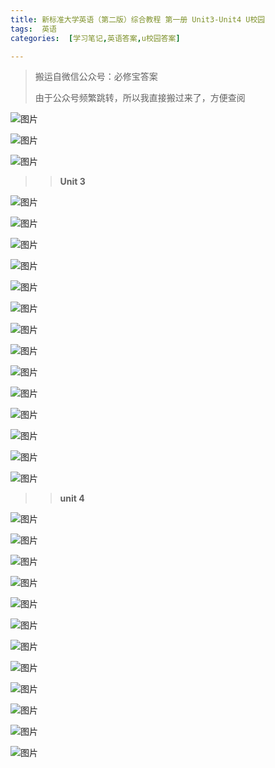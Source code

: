 ```yaml
---
title: 新标准大学英语（第二版）综合教程 第一册 Unit3-Unit4 U校园
tags:  英语
categories:  [学习笔记,英语答案,u校园答案]

---
```


> 搬运自微信公众号：必修宝答案
>
> 由于公众号频繁跳转，所以我直接搬过来了，方便查阅

![图片](https://mmbiz.qpic.cn/mmbiz_jpg/nu5tyQWftroo6HfUshCict32ibUibSKRpqxUNl1fhVIRqaWZaRyn8Wnoz76bhyj4AzOWZ13KDtYSzYbp4krMJP5Hg/640?wx_fmt=jpeg&wxfrom=5&wx_lazy=1&wx_co=1&tp=wxpic)

![图片](https://mmbiz.qpic.cn/mmbiz_jpg/nu5tyQWftroo6HfUshCict32ibUibSKRpqxqcjPcHb8wthXs202y9k6pJ0TdwK6Ofq6VRGUql16rZufR7URQxpvFw/640?wx_fmt=jpeg&wxfrom=5&wx_lazy=1&wx_co=1&tp=wxpic)

![图片](https://mmbiz.qpic.cn/mmbiz_jpg/YGgMmXKsXeibCyrDDU52YZuUJ80nVy8iaYtnB2RwJaTTTQvNF1xOPxQ7Jc2tjSibOuia84O9RtrXzOCFhDlZFTBf4Q/640?wx_fmt=jpeg&wxfrom=5&wx_lazy=1&wx_co=1&tp=wxpic)



> > **Unit 3**

![图片](https://mmbiz.qpic.cn/mmbiz_jpg/nu5tyQWftroo6HfUshCict32ibUibSKRpqxvraILjPEtqFuuVYyKE4CmiaL3oF4xsJNRy0s95GWg2kJb8ibMu2via1nQ/640?wx_fmt=jpeg&wxfrom=5&wx_lazy=1&wx_co=1&tp=wxpic)

![图片](https://mmbiz.qpic.cn/mmbiz_jpg/nu5tyQWftroo6HfUshCict32ibUibSKRpqx3MDJjSS4tlJT5fRDRPNzLJYCDF3Sbno4xKnibJIPclnszhmczwDsNGw/640?wx_fmt=jpeg&tp=wxpic&wxfrom=5&wx_lazy=1&wx_co=1)

![图片](https://mmbiz.qpic.cn/mmbiz_jpg/nu5tyQWftroo6HfUshCict32ibUibSKRpqx7Ga5Ll9q8FBnnGKOCsqITiahGAiardBmA4AeICZ3qmNJyJYYb5616sTQ/640?wx_fmt=jpeg&tp=wxpic&wxfrom=5&wx_lazy=1&wx_co=1)

![图片](https://mmbiz.qpic.cn/mmbiz_jpg/nu5tyQWftroo6HfUshCict32ibUibSKRpqxxQJfjtDrdvIwIkQ5Ld5UAaaO0xuk95QPic8wcsERCcj4dJQ65icFa2xw/640?wx_fmt=jpeg&wxfrom=5&wx_lazy=1&wx_co=1&tp=wxpic)

![图片](https://mmbiz.qpic.cn/mmbiz_jpg/nu5tyQWftroo6HfUshCict32ibUibSKRpqxT8ia8lZrBsNKicm6ww9dmw5nWcFD1gDndiauf3J806ptTxoiaFps07IgDg/640?wx_fmt=jpeg&wxfrom=5&wx_lazy=1&wx_co=1&tp=wxpic)

![图片](https://mmbiz.qpic.cn/mmbiz_jpg/nu5tyQWftroo6HfUshCict32ibUibSKRpqxJ5A0hV4EVIdicXHxWia4ZJTjOakedeLtzbZOHtSJ9hXr6ziaza84KQaZg/640?wx_fmt=jpeg&tp=wxpic&wxfrom=5&wx_lazy=1&wx_co=1)

![图片](https://mmbiz.qpic.cn/mmbiz_jpg/nu5tyQWftroo6HfUshCict32ibUibSKRpqxC6ZzEQl2DaA1PhicdHvNp1P0u3GSeTjjViaz8l1Dl53sufBH2gzXLVpw/640?wx_fmt=jpeg&wxfrom=5&wx_lazy=1&wx_co=1&tp=wxpic)

![图片](https://mmbiz.qpic.cn/mmbiz_jpg/nu5tyQWftroo6HfUshCict32ibUibSKRpqxd059c7JYic6Fux4y99T5tYxostfFuuNIibPQFLrS2lPIWIVW6n5gw79g/640?wx_fmt=jpeg&wxfrom=5&wx_lazy=1&wx_co=1&tp=wxpic)

![图片](https://mmbiz.qpic.cn/mmbiz_jpg/nu5tyQWftroo6HfUshCict32ibUibSKRpqx9N8wSUOEyiaibibgCaeXAKTuyfC2MLQCecVNRsqpU8iaOatB1WKvP0XHNA/640?wx_fmt=jpeg&tp=wxpic&wxfrom=5&wx_lazy=1&wx_co=1)

![图片](https://mmbiz.qpic.cn/mmbiz_jpg/nu5tyQWftroo6HfUshCict32ibUibSKRpqxTwKGLgfiaxam2QZP8sHP9nCQgibIM3hAG5zuyFn8IWfhsETYXwo9aqtg/640?wx_fmt=jpeg&tp=wxpic&wxfrom=5&wx_lazy=1&wx_co=1)

![图片](https://mmbiz.qpic.cn/mmbiz_jpg/nu5tyQWftroo6HfUshCict32ibUibSKRpqxev1YcJicu3aV44oicG8VialhVyttWluDzzGZzt9CI8pvFDROLBzdpDqxQ/640?wx_fmt=jpeg&wxfrom=5&wx_lazy=1&wx_co=1&tp=wxpic)

![图片](https://mmbiz.qpic.cn/mmbiz_jpg/nu5tyQWftroo6HfUshCict32ibUibSKRpqxWiclVjJQVYxRh4MXGd29CbUXzthl7icX7wWjJpaicjZqXnnf1ykXJquJQ/640?wx_fmt=jpeg&wxfrom=5&wx_lazy=1&wx_co=1&tp=wxpic)

![图片](https://mmbiz.qpic.cn/mmbiz_jpg/nu5tyQWftroo6HfUshCict32ibUibSKRpqxibl0XWib87zKMJyC3ibsEiahfoF0cpaWPiatHtR51V1RXxs3Pd2nw0zthbA/640?wx_fmt=jpeg&tp=wxpic&wxfrom=5&wx_lazy=1&wx_co=1)

![图片](https://mmbiz.qpic.cn/mmbiz_jpg/nu5tyQWftroo6HfUshCict32ibUibSKRpqxOVnhibsoCF0xp9cvkgVEZyfjrHXuDhJkecZ2twJjztc2V8xYh0SQia2Q/640?wx_fmt=jpeg&tp=wxpic&wxfrom=5&wx_lazy=1&wx_co=1)



> > **unit 4**

![图片](https://mmbiz.qpic.cn/mmbiz_jpg/nu5tyQWftroo6HfUshCict32ibUibSKRpqxJAqfYicMwd5VPdic4o5x96TiaLzXHN496FnYw4LNJp12ydrvwftB3RdiaQ/640?wx_fmt=jpeg&wxfrom=5&wx_lazy=1&wx_co=1&tp=wxpic)

![图片](https://mmbiz.qpic.cn/mmbiz_jpg/nu5tyQWftroo6HfUshCict32ibUibSKRpqxtWCOouSbA6XxGyloBApeyXCaicZTadQibibicWFEqZq9fudJC5cYxBxfmQ/640?wx_fmt=jpeg&wxfrom=5&wx_lazy=1&wx_co=1&tp=wxpic)

![图片](https://mmbiz.qpic.cn/mmbiz_jpg/nu5tyQWftroo6HfUshCict32ibUibSKRpqx0peqWyUxzCic4dJtG7b6g52TJ9HApBrA5Mt44BYB6UzfiaxCZmpN55Kg/640?wx_fmt=jpeg&tp=wxpic&wxfrom=5&wx_lazy=1&wx_co=1)

![图片](https://mmbiz.qpic.cn/mmbiz_jpg/nu5tyQWftroo6HfUshCict32ibUibSKRpqxbVoHAh7f33gk9c6gKatomLhQ8XxUIxz4ib2BtzwpVGicrUqjzTjvYxuA/640?wx_fmt=jpeg&wxfrom=5&wx_lazy=1&wx_co=1&tp=wxpic)

![图片](https://mmbiz.qpic.cn/mmbiz_jpg/nu5tyQWftroo6HfUshCict32ibUibSKRpqxDhf4ROWfMg3pCAhZNz7mN5CSY0WmpMcWib4nF8DO29fwicIHzag3Yv6w/640?wx_fmt=jpeg&wxfrom=5&wx_lazy=1&wx_co=1&tp=wxpic)

![图片](https://mmbiz.qpic.cn/mmbiz_jpg/nu5tyQWftroo6HfUshCict32ibUibSKRpqxmVckQ6HoZFvic58ewfhEM8coxEn7VicmQI6YtQCia0AdMNibbfXXIR3jLQ/640?wx_fmt=jpeg&tp=wxpic&wxfrom=5&wx_lazy=1&wx_co=1)

![图片](https://mmbiz.qpic.cn/mmbiz_jpg/nu5tyQWftroo6HfUshCict32ibUibSKRpqxDNaph1QKVZ7oPFRicoZghoIQcntvAlEj3AlaLemAibV105icApbg9BDlw/640?wx_fmt=jpeg&tp=wxpic&wxfrom=5&wx_lazy=1&wx_co=1)

![图片](https://mmbiz.qpic.cn/mmbiz_jpg/nu5tyQWftroo6HfUshCict32ibUibSKRpqxLCBicJwdVSzFttTJhChRDIndeyd6sF0v4msH80gU3rQ9iaAaicZHIkqPg/640?wx_fmt=jpeg&wxfrom=5&wx_lazy=1&wx_co=1&tp=wxpic)

![图片](https://mmbiz.qpic.cn/mmbiz_jpg/nu5tyQWftroo6HfUshCict32ibUibSKRpqxDib4ak5PHFHOfYArZIkYGBpawH1AaUCb1bD7xPYiboTEFN48SpfoSKHA/640?wx_fmt=jpeg&wxfrom=5&wx_lazy=1&wx_co=1&tp=wxpic)

![图片](https://mmbiz.qpic.cn/mmbiz_jpg/nu5tyQWftroo6HfUshCict32ibUibSKRpqxeImTYnKe6ATdkcnwUDWMKCgOBH76rHHdmo9wKYZfGbLuTkzJk6S4hQ/640?wx_fmt=jpeg&tp=wxpic&wxfrom=5&wx_lazy=1&wx_co=1)

![图片](https://mmbiz.qpic.cn/mmbiz_jpg/nu5tyQWftroo6HfUshCict32ibUibSKRpqxAyibCmpnmoxRKuyOUsulNaQsHVFSqmsasajQPBOFCr5ldSyOc4qXEWQ/640?wx_fmt=jpeg&wxfrom=5&wx_lazy=1&wx_co=1&tp=wxpic)

![图片](https://mmbiz.qpic.cn/mmbiz_png/QFR1hXsarqFvL8eWwicvr82Aon5hkojbaiakQqa921aROBuarXQFwfIFYMnFvNk3T5KkGHg3okYpIu5qVpGtxw3A/640?wx_fmt=png&wxfrom=5&wx_lazy=1&wx_co=1&tp=wxpic)